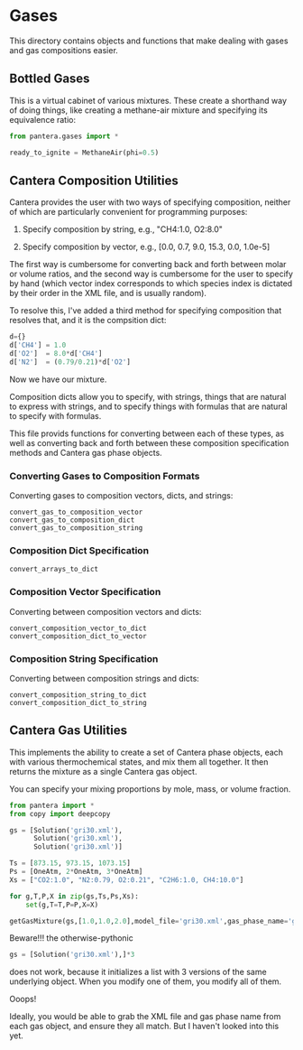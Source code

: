 # Gases

This directory contains objects and functions that
make dealing with gases and gas compositions easier.

## Bottled Gases

This is a virtual cabinet of various mixtures.
These create a shorthand way of doing things,
like creating a methane-air mixture and specifying
its equivalence ratio:

```python
from pantera.gases import *

ready_to_ignite = MethaneAir(phi=0.5)
```

## Cantera Composition Utilities

Cantera provides the user with two ways of specifying 
composition, neither of which are particularly
convenient for programming purposes:

1. Specify composition by string, e.g., "CH4:1.0, O2:8.0"

2. Specify composition by vector, e.g., [0.0, 0.7, 9.0, 15.3, 0.0, 1.0e-5]

The first way is cumbersome for converting back and forth between 
molar or volume ratios, and the second way is cumbersome for the
user to specify by hand (which vector index corresponds to which 
species index is dictated by their order in the XML file, and is 
usually random).

To resolve this, I've added a third method for specifying 
composition that resolves that, and it is the compsition dict:

```python
d={}
d['CH4'] = 1.0
d['O2']  = 8.0*d['CH4']
d['N2']  = (0.79/0.21)*d['O2']
```

Now we have our mixture.

Composition dicts allow you to specify, with strings, things that
are natural to express with strings, and to specify things with formulas
that are natural to specify with formulas. 

This file provids functions for converting between each of these types,
as well as converting back and forth between these composition 
specification methods and Cantera gas phase objects.

### Converting Gases to Composition Formats

Converting gases to composition vectors, dicts, and strings:

```
convert_gas_to_composition_vector
convert_gas_to_composition_dict
convert_gas_to_composition_string
```

### Composition Dict Specification

```
convert_arrays_to_dict
```

### Composition Vector Specification

Converting between composition vectors and dicts:

```
convert_composition_vector_to_dict
convert_composition_dict_to_vector
```

### Composition String Specification

Converting between composition strings and dicts:

```
convert_composition_string_to_dict
convert_composition_dict_to_string
```

## Cantera Gas Utilities

This implements the ability to create a set of
Cantera phase objects, each with various 
thermochemical states, and mix them all 
together. It then returns the mixture
as a single Cantera gas object.

You can specify your mixing proportions
by mole, mass, or volume fraction.

```python
from pantera import *
from copy import deepcopy

gs = [Solution('gri30.xml'),
      Solution('gri30.xml'),
      Solution('gri30.xml')]

Ts = [873.15, 973.15, 1073.15]
Ps = [OneAtm, 2*OneAtm, 3*OneAtm]
Xs = ["CO2:1.0", "N2:0.79, O2:0.21", "C2H6:1.0, CH4:10.0"]

for g,T,P,X in zip(gs,Ts,Ps,Xs):
	set(g,T=T,P=P,X=X)

getGasMixture(gs,[1.0,1.0,2.0],model_file='gri30.xml',gas_phase_name='gri30')
```

Beware!!! the otherwise-pythonic

```python
gs = [Solution('gri30.xml'),]*3
```

does not work, because it initializes a list with 3 versions of the 
same underlying object. When you modify one of them, you modify all of them.

Ooops!

Ideally, you would be able to grab the XML file
and gas phase name from each gas object, and ensure
they all match. But I haven't looked into this yet.

